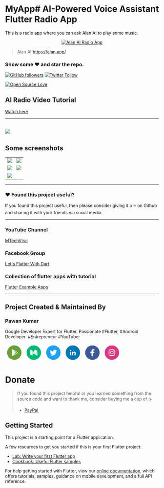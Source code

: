 # MyApp# AI-Powered Voice Assistant Flutter Radio App

This is a radio app where you can ask Alan AI to play some music.

<p align="center">
  <a href="https://youtu.be/p4xh7zTt6i0" target="_blank">
    <img src="ss/ai_cover.png"  width="800" alt="Alan AI Radio App">
  </a>
</p>

> Alan AI:https://alan.app/

### Show some :heart: and star the repo.

[![GitHub followers](https://img.shields.io/github/followers/iampawan.svg?style=social&label=Follow)](https://github.com/iampawan/Coronavirus-Warrior)
[![Twitter Follow](https://img.shields.io/twitter/follow/imthepk.svg?style=social)](https://twitter.com/imthepk)

[![Open Source Love](https://badges.frapsoft.com/os/v1/open-source.svg?v=102)](https://opensource.org/licenses/Apache-2.0)

## AI Radio Video Tutorial

[Watch here](https://youtu.be/p4xh7zTt6i0)

---

## <a href="https://www.buymeacoffee.com/mtechviral"><img src="https://img.buymeacoffee.com/button-api/?text=Buy me a pizza&emoji=🍕&slug=mtechviral&button_colour=BD5FFF&font_colour=ffffff&font_family=Poppins&outline_colour=000000&coffee_colour=FFDD00"></a>

## Some screenshots

|                                      |                                      |
| ------------------------------------ | ------------------------------------ |
| <img src="ss/ai1.png"  width="300"/> | <img src="ss/ai2.png"  width="300"/> |
| <img src="ss/ai3.png" width="300"/>  | <img src="ss/ai4.png" width="300"/>  |
| <img src="ss/ai5.png" width="300"/>  |

---

### :heart: Found this project useful?

If you found this project useful, then please consider giving it a :star: on Github and sharing it with your friends via social media.

---

### YouTube Channel

[MTechViral](https://www.youtube.com/mtechviral)

### Facebook Group

[Let's Flutter With Dart](https://www.facebook.com/groups/425920117856409/)

### Collection of flutter apps with tutorial

[Flutter Example Apps](https://github.com/iampawan/FlutterExampleApps)

---

## Project Created & Maintained By

### Pawan Kumar

Google Developer Expert for Flutter. Passionate #Flutter, #Android Developer. #Entrepreneur #YouTuber

<a href="https://play.google.com/store/apps/dev?id=7703305844118303242&hl=en"><img src="https://github.com/aritraroy/social-icons/blob/master/play-store-icon.png?raw=true" width="60"></a> <a href="https://medium.com/@imthepk"><img src="https://github.com/aritraroy/social-icons/blob/master/medium-icon.png?raw=true" width="60"></a>
<a href="https://twitter.com/imthepk"><img src="https://github.com/aritraroy/social-icons/blob/master/twitter-icon.png?raw=true" width="60"></a>
<a href="https://linkedin.com/in/imthepk"><img src="https://github.com/aritraroy/social-icons/blob/master/linkedin-icon.png?raw=true" width="60"></a>
<a href="https://facebook.com/imthepk"><img src="https://github.com/aritraroy/social-icons/blob/master/facebook-icon.png?raw=true" width="60"></a>
<a href="https://instagram.com/codepur_ka_superhero"><img src="https://github.com/aritraroy/social-icons/blob/master/instagram-icon.png?raw=true" width="60"></a>

# Donate

> If you found this project helpful or you learned something from the source code and want to thank me, consider buying me a cup of :coffee:
>
> - [PayPal](https://www.paypal.me/imthepk/)

## Getting Started

This project is a starting point for a Flutter application.

A few resources to get you started if this is your first Flutter project:

- [Lab: Write your first Flutter app](https://flutter.dev/docs/get-started/codelab)
- [Cookbook: Useful Flutter samples](https://flutter.dev/docs/cookbook)

For help getting started with Flutter, view our
[online documentation](https://flutter.dev/docs), which offers tutorials,
samples, guidance on mobile development, and a full API reference.
